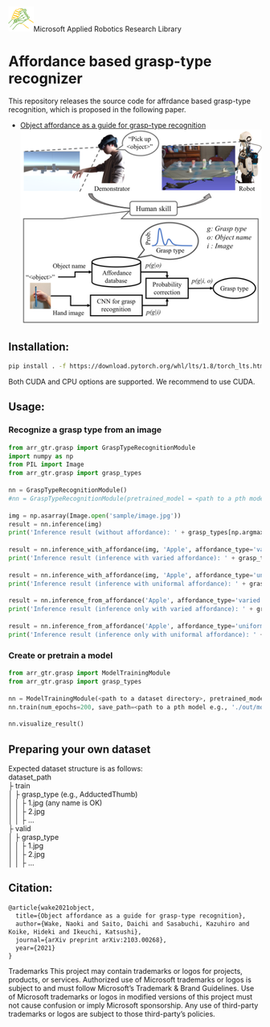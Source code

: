 ![MARR_logo.png](assets/MARR_logo.png)Microsoft Applied Robotics Research Library
# Affordance based grasp-type recognizer

This repository releases the source code for affrdance based grasp-type recognition, which is proposed in the following paper.

- [Object affordance as a guide for grasp-type recognition](https://arxiv.org/abs/2103.00268)  
![](assets/overview.PNG)

## Installation:
```bash
pip install . -f https://download.pytorch.org/whl/lts/1.8/torch_lts.html --use-feature=in-tree-build
```
Both CUDA and CPU options are supported. We recommend to use CUDA.

## Usage:
### Recognize a grasp type from an image
```python
from arr_gtr.grasp import GraspTypeRecognitionModule
import numpy as np
from PIL import Image
from arr_gtr.grasp import grasp_types

nn = GraspTypeRecognitionModule()
#nn = GraspTypeRecognitionModule(pretrained_model = <path to a pth model>)

img = np.asarray(Image.open('sample/image.jpg'))
result = nn.inference(img)
print('Inference result (without affordance): ' + grasp_types[np.argmax(result)])

result = nn.inference_with_affordance(img, 'Apple', affordance_type='varied')
print('Inference result (inference with varied affordance): ' + grasp_types[np.argmax(result)])

result = nn.inference_with_affordance(img, 'Apple', affordance_type='uniformal')
print('Inference result (inference with uniformal affordance): ' + grasp_types[np.argmax(result)])
        
result = nn.inference_from_affordance('Apple', affordance_type='varied')
print('Inference result (inference only with varied affordance): ' + grasp_types[np.argmax(result)])

result = nn.inference_from_affordance('Apple', affordance_type='uniformal')
print('Inference result (inference only with uniformal affordance): ' + grasp_types[np.argmax(result)])

```
### Create or pretrain a model
```python
from arr_gtr.grasp import ModelTrainingModule
from arr_gtr.grasp import grasp_types

nn = ModelTrainingModule(<path to a dataset directory>, pretrained_model_path=None, batch_size=512)
nn.train(num_epochs=200, save_path=<path to a pth model e.g., './out/model.pth'>)

nn.visualize_result()
```
## Preparing your own dataset
Expected dataset structure is as follows:  
dataset_path  
├ train  
│  ├ grasp_type (e.g., AdductedThumb)  
│  │  ├ 1.jpg (any name is OK)  
│  │  ├ 2.jpg  
│  │  ├ ...  
├ valid  
│  ├ grasp_type  
│  │  ├ 1.jpg  
│  │  ├ 2.jpg  
│  │  ├ ...  

## Citation:
```
@article{wake2021object,
  title={Object affordance as a guide for grasp-type recognition},
  author={Wake, Naoki and Saito, Daichi and Sasabuchi, Kazuhiro and Koike, Hideki and Ikeuchi, Katsushi},
  journal={arXiv preprint arXiv:2103.00268},
  year={2021}
}
```

Trademarks This project may contain trademarks or logos for projects, products, or services. Authorized use of Microsoft trademarks or logos is subject to and must follow Microsoft’s Trademark & Brand Guidelines. Use of Microsoft trademarks or logos in modified versions of this project must not cause confusion or imply Microsoft sponsorship. Any use of third-party trademarks or logos are subject to those third-party’s policies.
